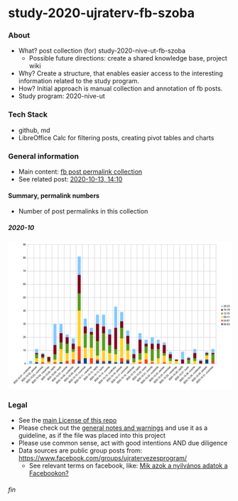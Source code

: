 # study-2020-ujraterv-fb-szoba

### About
* What? post collection (for) study-2020-nive-ut-fb-szoba
  * Possible future directions: create a shared knowledge base, project wiki
* Why? Create a structure, that enables easier access to the interesting information related to the study program.
* How? Initial approach is manual collection and annotation of fb posts.
* Study program: 2020-nive-ut

### Tech Stack
* github, md
* LibreOffice Calc for filtering posts, creating pivot tables and charts

### General information
* Main content: [fb post permalink collection](./posts.md)
* See related post: [2020-10-13, 14:10](https://www.facebook.com/groups/ujratervezesprogram/permalink/636618217220537/)

#### Summary, permalink numbers
* Number of post permalinks in this collection
##### 2020-10
![number of posts chart](./img/fb-posts-2020-10.png)

### Legal
* See the [main License of this repo](./LICENSE)
* Please check out the [general notes and warnings](https://rhanak1987-sandbox.github.io/hello-world/possible-license-concerns.html) and use it as a guideline, as if the file was placed into this project
* Please use common sense, act with good intentions AND due diligence
* Data sources are public group posts from: https://www.facebook.com/groups/ujratervezesprogram/
  * See relevant terms on facebook, like: [Mik azok a nyilvános adatok a Facebookon?](https://www.facebook.com/help/203805466323736)

###### fin
